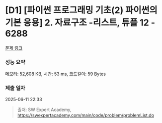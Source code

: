 # [D1] [파이썬 프로그래밍 기초(2) 파이썬의 기본 응용] 2. 자료구조 -리스트, 튜플 12 - 6288 

[문제 링크](https://swexpertacademy.com/main/code/problem/problemDetail.do?contestProbId=AWcV5ZDq5JQDFAU4) 

### 성능 요약

메모리: 52,608 KB, 시간: 53 ms, 코드길이: 59 Bytes

### 제출 일자

2025-06-11 22:33



> 출처: SW Expert Academy, https://swexpertacademy.com/main/code/problem/problemList.do